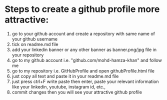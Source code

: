 # Steps to create a github profile more attractive:
1. go to your github account and create a repository with same name of your github username 
2. tick on readme.md file
3. add your linkedin banner or any other banner as banner.png/jpg file in your repository
4. go to my github account i.e. "github.com/mohd-hamza-khan" and follow me
5. go to my repository i.e. GitHubProfile and open githubProfile.html file
6. just copy all text and paste it in your readme.md file
7. just press ctrl+F write paste then enter, paste your relevant information like your linkedin, youtube, instagram id, etc.,  
8. commit changes then you will see your attractive github profile
